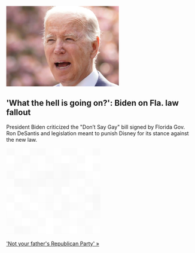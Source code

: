 
!['What the hell is going on?': Biden on Fla. law fallout](./20220422235847.png)
## 'What the hell is going on?': Biden on Fla. law fallout

President Biden criticized the "Don’t Say Gay" bill signed by Florida Gov. Ron DeSantis and legislation meant to punish Disney for its stance against the new law.

![pic](../square_bg.png)

['Not your father's Republican Party' »](https://www.yahoo.com/news/biden-florida-dont-say-gay-bill-disney-desantis-what-the-hell-181856600.html)
